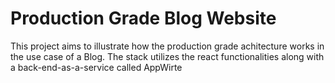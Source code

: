 # Production Grade Blog Website

This project aims to illustrate how the production grade achitecture works in the use case of a Blog. The stack utilizes the react functionalities along with a back-end-as-a-service called AppWirte